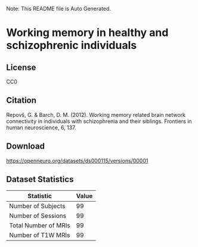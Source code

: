 Note: This README file is Auto Generated.

# Working memory in healthy and schizophrenic individuals

## License

CC0

## Citation

Repovš, G. & Barch, D. M. (2012). Working memory related brain network connectivity in individuals with schizophrenia and their siblings. Frontiers in human neuroscience, 6, 137.

## Download

https://openneuro.org/datasets/ds000115/versions/00001

## Dataset Statistics

| Statistic | Value |
| --- | --- |
| Number of Subjects | 99 |
| Number of Sessions | 99 |
| Total Number of MRIs | 99 |
| Number of T1W MRIs | 99 |


